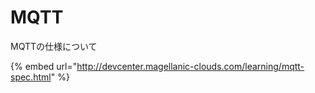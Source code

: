 # MQTT

MQTTの仕様について

{% embed url="http://devcenter.magellanic-clouds.com/learning/mqtt-spec.html" %}





